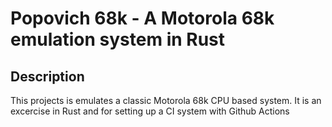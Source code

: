 # Popovich 68k - A Motorola 68k emulation system in Rust

## Description

This projects is emulates a classic Motorola 68k CPU based system.
It is an excercise in Rust and for setting up a CI system with Github Actions

